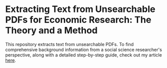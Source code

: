 # Extracting Text from Unsearchable PDFs for Economic Research: The Theory and a Method

This repository extracts text from unsearchable PDFs. To find comprehensive background information from a social science researcher's perspective, along with a detailed step-by-step guide, check out my article [here](https://youngblackeconomist.medium.com/extracting-text-from-unsearchable-pdfs-for-economic-research-the-theory-and-a-method-cd3662857d5a).
